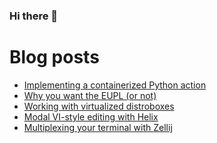 ### Hi there 👋

# Blog posts
<!-- BLOG-POST-LIST:START -->
- [Implementing a containerized Python action](https://liv.pink/post/2023-11-09-implementing-a-containerized-python-action/)
- [Why you want the EUPL &lpar;or not&rpar;](https://liv.pink/post/2023-11-07-why-you-want-the-eupl/)
- [Working with virtualized distroboxes](https://liv.pink/post/2023-09-12-distrobox-on-lima/)
- [Modal VI-style editing with Helix](https://liv.pink/post/2023-03-21-modal-vi-style-editing-with-helix/)
- [Multiplexing your terminal with Zellij](https://liv.pink/post/2023-02-08-multiplexing-your-terminal-with-zellij/)
<!-- BLOG-POST-LIST:END -->
